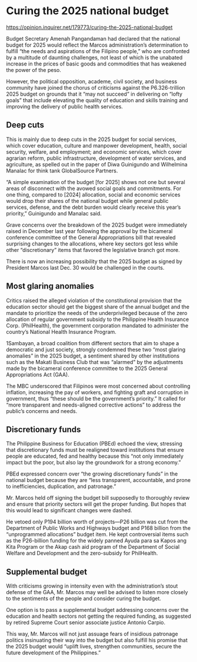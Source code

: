 # Curing the 2025 national budget

https://opinion.inquirer.net/179773/curing-the-2025-national-budget



Budget Secretary Amenah Pangandaman had declared that the national budget for 2025 would reflect the Marcos administration’s determination to fulfill “the needs and aspirations of the Filipino people,” who are confronted by a multitude of daunting challenges, not least of which is the unabated increase in the prices of basic goods and commodities that has weakened the power of the peso.

However, the political opposition, academe, civil society, and business community have joined the chorus of criticisms against the P6.326-trillion 2025 budget on grounds that it “may not succeed” in delivering on “lofty goals” that include elevating the quality of education and skills training and improving the delivery of public health services.



##  Deep cuts



This is mainly due to deep cuts in the 2025 budget for social services, which cover education, culture and manpower development, health, social security, welfare, and employment; and economic services, which cover agrarian reform, public infrastructure, development of water services, and agriculture, as spelled out in the paper of Diwa Guinigundo and Wilhelmina Manalac for think tank GlobalSource Partners.

“A simple examination of the budget [for 2025] shows not one but several areas of disconnect with the avowed social goals and commitments. For one thing, compared to [2024] allocation, social and economic services would drop their shares of the national budget while general public services, defense, and the debt burden would clearly receive this year’s priority,” Guinigundo and Manalac said.

Grave concerns over the breakdown of the 2025 budget were immediately raised in December last year following the approval by the bicameral conference committee of the General Appropriations bill that revealed surprising changes to the allocations, where key sectors got less while other “discretionary” items that favored the legislative branch got more.

There is now an increasing possibility that the 2025 budget as signed by President Marcos last Dec. 30 would be challenged in the courts.



##  Most glaring anomalies



Critics raised the alleged violation of the constitutional provision that the education sector should get the biggest share of the annual budget and the mandate to prioritize the needs of the underprivileged because of the zero allocation of regular government subsidy to the Philippine Health Insurance Corp. (PhilHealth), the government corporation mandated to administer the country’s National Health Insurance Program.

1Sambayan, a broad coalition from different sectors that aim to shape a democratic and just society, strongly condemned these two “most glaring anomalies” in the 2025 budget, a sentiment shared by other institutions such as the Makati Business Club that was “alarmed” by the adjustments made by the bicameral conference committee to the 2025 General Appropriations Act (GAA).

The MBC underscored that Filipinos were most concerned about controlling inflation, increasing the pay of workers, and fighting graft and corruption in government, thus “these should be the government’s priority.” It called for “more transparent and needs-aligned corrective actions” to address the public’s concerns and needs.



##  Discretionary funds



The Philippine Business for Education (PBEd) echoed the view, stressing that discretionary funds must be realigned toward institutions that ensure people are educated, fed and healthy because this “not only immediately impact but the poor, but also lay the groundwork for a strong economy.”

PBEd expressed concern over “the growing discretionary funds” in the national budget because they are “less transparent, accountable, and prone to inefficiencies, duplication, and patronage.”

Mr. Marcos held off signing the budget bill supposedly to thoroughly review and ensure that priority sectors will get the proper funding. But hopes that this would lead to significant changes were dashed.

He vetoed only P194 billion worth of projects—P26 billion was cut from the Department of Public Works and Highways budget and P168 billion from the “unprogrammed allocations” budget item. He kept controversial items such as the P26-billion funding for the widely panned Ayuda para sa Kapos ang Kita Program or the Akap cash aid program of the Department of Social Welfare and Development and the zero-subsidy for PhilHealth.



##  Supplemental budget



With criticisms growing in intensity even with the administration’s stout defense of the GAA, Mr. Marcos may well be advised to listen more closely to the sentiments of the people and consider curing the budget.

One option is to pass a supplemental budget addressing concerns over the education and health sectors not getting the required funding, as suggested by retired Supreme Court senior associate justice Antonio Carpio.

This way, Mr. Marcos will not just assuage fears of insidious patronage politics insinuating their way into the budget but also fulfill his promise that the 2025 budget would “uplift lives, strengthen communities, secure the future development of the Philippines.”